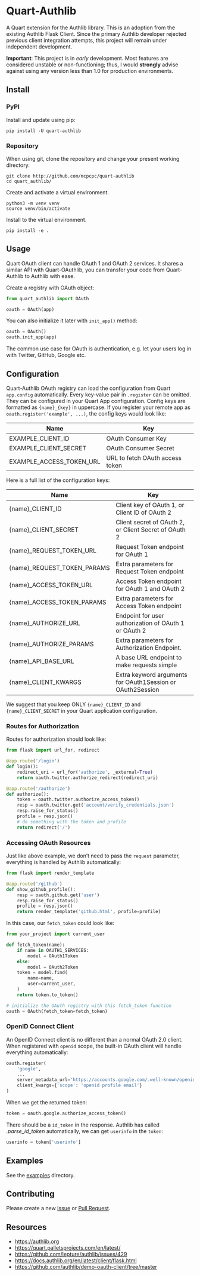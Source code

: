 # Quart-Authlib

A Quart extension for the Authlib library. This is an adoption from the existing Authlib Flask Client.  Since the primary Authlib developer rejected previous client integration attempts, this project will remain under independent development.

**Important**: This project is in *early* development. Most features are considered unstable or non-functioning; thus, I would **strongly** advise against using any version less than 1.0 for production environments.

## Install

### PyPI

Install and update using pip:

```shell
pip install -U quart-authlib
```

### Repository

When using git, clone the repository and change your present working directory.

```shell
git clone http://github.com/mcpcpc/quart-authlib
cd quart_authlib/
```

Create and activate a virtual environment.

```shell
python3 -m venv venv
source venv/bin/activate
```

Install to the virtual environment.

```shell
pip install -e .
```

## Usage

Quart OAuth client can handle OAuth 1 and OAuth 2 services. It shares a similar API with Quart-OAuthlib, you can transfer your code from Quart-Authlib to Authlib with ease.

Create a registry with OAuth object:

```python
from quart_authlib import OAuth

oauth = OAuth(app)
```

You can also initialize it later with `init_app()` method:

```python
oauth = OAuth()
oauth.init_app(app)
```

The common use case for OAuth is authentication, e.g. let your users log in with Twitter, GitHub, Google etc.

## Configuration

Quart-Authlib OAuth registry can load the configuration from Quart `app.config` automatically. Every key-value pair in `.register` can be omitted. They can be configured in your Quart App configuration. Config keys are formatted as `{name}_{key}` in uppercase. If you register your remote app as `oauth.register('example', ...)`, the config keys would look like:

| Name                        | Key                                                        |
| --------------------------- | ---------------------------------------------------------- |
| EXAMPLE_CLIENT_ID           | OAuth Consumer Key                                         |
| EXAMPLE_CLIENT_SECRET       | OAuth Consumer Secret                                      |
| EXAMPLE_ACCESS_TOKEN_URL    | URL to fetch OAuth access token                            |

Here is a full list of the configuration keys:

| Name                        | Key                                                        |
| --------------------------- | ---------------------------------------------------------- |
| {name}_CLIENT_ID            | Client key of OAuth 1, or Client ID of OAuth 2             |
| {name}_CLIENT_SECRET        | Client secret of OAuth 2, or Client Secret of OAuth 2      |
| {name}_REQUEST_TOKEN_URL    | Request Token endpoint for OAuth 1                         |
| {name}_REQUEST_TOKEN_PARAMS | Extra parameters for Request Token endpoint                |
| {name}_ACCESS_TOKEN_URL     | Access Token endpoint for OAuth 1 and OAuth 2              |
| {name}_ACCESS_TOKEN_PARAMS  | Extra parameters for Access Token endpoint                 |
| {name}_AUTHORIZE_URL        | Endpoint for user authorization of OAuth 1 or OAuth 2      |
| {name}_AUTHORIZE_PARAMS     | Extra parameters for Authorization Endpoint.               |
| {name}_API_BASE_URL         | A base URL endpoint to make requests simple                |
| {name}_CLIENT_KWARGS        | Extra keyword arguments for OAuth1Session or OAuth2Session |

We suggest that you keep ONLY `{name}_CLIENT_ID` and `{name}_CLIENT_SECRET` in your Quart application configuration.

### Routes for Authorization

Routes for authorization should look like:

```python
from flask import url_for, redirect

@app.route('/login')
def login():
    redirect_uri = url_for('authorize', _external=True)
    return oauth.twitter.authorize_redirect(redirect_uri)

@app.route('/authorize')
def authorize():
    token = oauth.twitter.authorize_access_token()
    resp = oauth.twitter.get('account/verify_credentials.json')
    resp.raise_for_status()
    profile = resp.json()
    # do something with the token and profile
    return redirect('/')
```

### Accessing OAuth Resources

Just like above example, we don’t need to pass the `request` parameter, everything is handled by Authlib automatically:

```python
from flask import render_template

@app.route('/github')
def show_github_profile():
    resp = oauth.github.get('user')
    resp.raise_for_status()
    profile = resp.json()
    return render_template('github.html', profile=profile)
```

In this case, our `fetch_token` could look like:

```python
from your_project import current_user

def fetch_token(name):
    if name in OAUTH1_SERVICES:
        model = OAuth1Token
    else:
        model = OAuth2Token
    token = model.find(
        name=name,
        user=current_user,
    )
    return token.to_token()

# initialize the OAuth registry with this fetch_token function
oauth = OAuth(fetch_token=fetch_token)
```

### OpenID Connect Client

An OpenID Connect client is no different than a normal OAuth 2.0 client. When registered with `openid` scope, the built-in OAuth client will handle everything automatically:

```python
oauth.register(
    'google',
    ...
    server_metadata_url='https://accounts.google.com/.well-known/openid-configuration',
    client_kwargs={'scope': 'openid profile email'}
)
```

When we get the returned token:

```python
token = oauth.google.authorize_access_token()
```

There should be a `id_token` in the response. Authlib has called *.parse_id_token* automatically, we can get `userinfo` in the `token`:

```python
userinfo = token['userinfo']
```

## Examples

See the [examples](docs/examples) directory.


## Contributing

Please create a new [Issue](https://github.com/mcpcpc/quart-authlib/issues/new) or [Pull Request](https://github.com/mcpcpc/quart-authlib/compare).

## Resources

* https://authlib.org
* https://quart.palletsprojects.com/en/latest/
* https://github.com/lepture/authlib/issues/429
* https://docs.authlib.org/en/latest/client/flask.html
* https://github.com/authlib/demo-oauth-client/tree/master
